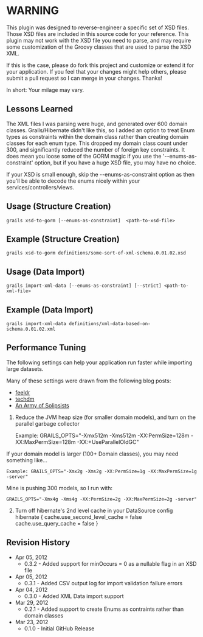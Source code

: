 WARNING
=======
This plugin was designed to reverse-engineer a specific set of XSD files.  Those XSD files are included in this source code for your reference.  This plugin may not work with the XSD file you need to parse, and may require some customization of the Groovy classes that are used to parse the XSD XML.

If this is the case, please do fork this project and customize or extend it for your application.  If you feel that your changes might help others, please submit a pull request so I can merge in your changes. Thanks!

In short: Your milage may vary.

Lessons Learned
---------------
The XML files I was parsing were huge, and generated over 600 domain classes.  Grails/Hibernate didn't like this, so I added an option to treat Enum types as constraints within the domain class rather than creating domain classes for each enum type.  This dropped my domain class count under 300, and significantly reduced the number of foreign key constraints.  It does mean you loose some of the GORM magic if you use the '--enums-as-constraint' option, but if you have a huge XSD file, you may have no choice.

If your XSD is small enough, skip the --enums-as-constraint option as then you'll be able to decode the enums nicely within your services/controllers/views.


Usage (Structure Creation) 
--------------
    grails xsd-to-gorm [--enums-as-constraint]  <path-to-xsd-file>

Example (Structure Creation)
----------------
    grails xsd-to-gorm definitions/some-sort-of-xml-schema.0.01.02.xsd

Usage (Data Import) 
--------------
    grails import-xml-data [--enums-as-constraint] [--strict] <path-to-xml-file>

Example (Data Import)
----------------
    grails import-xml-data definitions/xml-data-based-on-schema.0.01.02.xml


Performance Tuning
------------------
The following settings can help your application run faster while importing large datasets.

Many of these settings were drawn from the following blog posts:
* [feeldr](http://memo.feedlr.com/?p=31)
* [techdm](http://techdm.com/grails/?p=87&lang=en)
* [An Army of Solipsists](http://burtbeckwith.com/blog/?p=73)

1. Reduce the JVM heap size (for smaller domain models), and turn on the parallel garbage collector

    Example: GRAILS_OPTS="-Xmx512m -Xms512m -XX:PermSize=128m -XX:MaxPermSize=128m -XX:+UseParallelOldGC"

If your domain model is larger (100+ Domain classes), you may need something like...

    Example: GRAILS_OPTS="-Xmx2g -Xms2g -XX:PermSize=1g -XX:MaxPermSize=1g -server"

Mine is pushing 300 models, so I run with:

    GRAILS_OPTS="-Xmx4g -Xms4g -XX:PermSize=2g -XX:MaxPermSize=2g -server"

2. Turn off hibernate's 2nd level cache in your DataSource config
    hibernate {
        cache.use_second_level_cache = false
        cache.use_query_cache = false
    }


Revision History
----------------

* Apr 05, 2012
  * 0.3.2      - Added support for minOccurs = 0 as a nullable flag in an XSD file
* Apr 05, 2012
  * 0.3.1      - Added CSV output log for import validation failure errors
* Apr 04, 2012
  * 0.3.0      - Added XML Data import support
* Mar 29, 2012
  * 0.2.1      - Added support to create Enums as contraints rather than domain classes
* Mar 23, 2012
  * 0.1.0      - Initial GitHub Release 

